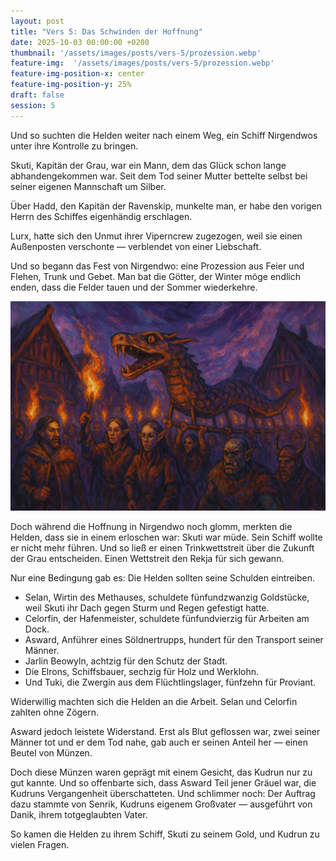 ```yaml
---
layout: post
title: "Vers 5: Das Schwinden der Hoffnung"
date: 2025-10-03 00:00:00 +0200
thumbnail: '/assets/images/posts/vers-5/prozession.webp'
feature-img:  '/assets/images/posts/vers-5/prozession.webp'
feature-img-position-x: center
feature-img-position-y: 25%
draft: false
session: 5
---
```


Und so suchten die Helden weiter nach einem Weg, ein Schiff Nirgendwos unter ihre Kontrolle zu bringen.

Skuti, Kapitän der Grau, war ein Mann, dem das Glück schon lange abhandengekommen war. Seit dem Tod seiner Mutter bettelte selbst bei seiner eigenen Mannschaft um Silber.

Über Hadd, den Kapitän der Ravenskip, munkelte man, er habe den vorigen Herrn des Schiffes eigenhändig erschlagen.

Lurx, hatte sich den Unmut ihrer Viperncrew zugezogen, weil sie einen Außenposten verschonte — verblendet von einer Liebschaft.

Und so begann das Fest von Nirgendwo: eine Prozession aus Feier und Flehen, Trunk und Gebet. Man bat die Götter, der Winter möge endlich enden, dass die Felder tauen und der Sommer wiederkehre.

![Prozession](/assets/images/posts/vers-5/prozession.webp)

Doch während die Hoffnung in Nirgendwo noch glomm, merkten die Helden, dass sie in einem erloschen war:
Skuti war müde. Sein Schiff wollte er nicht mehr führen. Und so ließ er einen Trinkwettstreit über die Zukunft der Grau entscheiden. Einen Wettstreit den Rekja für sich gewann.

Nur eine Bedingung gab es: Die Helden sollten seine Schulden eintreiben.

- Selan, Wirtin des Methauses, schuldete fünfundzwanzig Goldstücke, weil Skuti ihr Dach gegen Sturm und Regen gefestigt hatte.
- Celorfin, der Hafenmeister, schuldete fünfundvierzig für Arbeiten am Dock.
- Asward, Anführer eines Söldnertrupps, hundert für den Transport seiner Männer.
- Jarlin Beowyln, achtzig für den Schutz der Stadt.
- Die Elrons, Schiffsbauer, sechzig für Holz und Werklohn.
- Und Tuki, die Zwergin aus dem Flüchtlingslager, fünfzehn für Proviant.

Widerwillig machten sich die Helden an die Arbeit. Selan und Celorfin zahlten ohne Zögern.

Asward jedoch leistete Widerstand. Erst als Blut geflossen war, zwei seiner Männer tot und er dem Tod nahe, gab auch er seinen Anteil her — einen Beutel von Münzen.

Doch diese Münzen waren geprägt mit einem Gesicht, das Kudrun nur zu gut kannte. Und so offenbarte sich, dass Asward Teil jener Gräuel war, die Kudruns Vergangenheit überschatteten. Und schlimmer noch: Der Auftrag dazu stammte von Senrik, Kudruns eigenem Großvater — ausgeführt von Danik, ihrem totgeglaubten Vater.

So kamen die Helden zu ihrem Schiff, Skuti zu seinem Gold, und Kudrun zu vielen Fragen.
